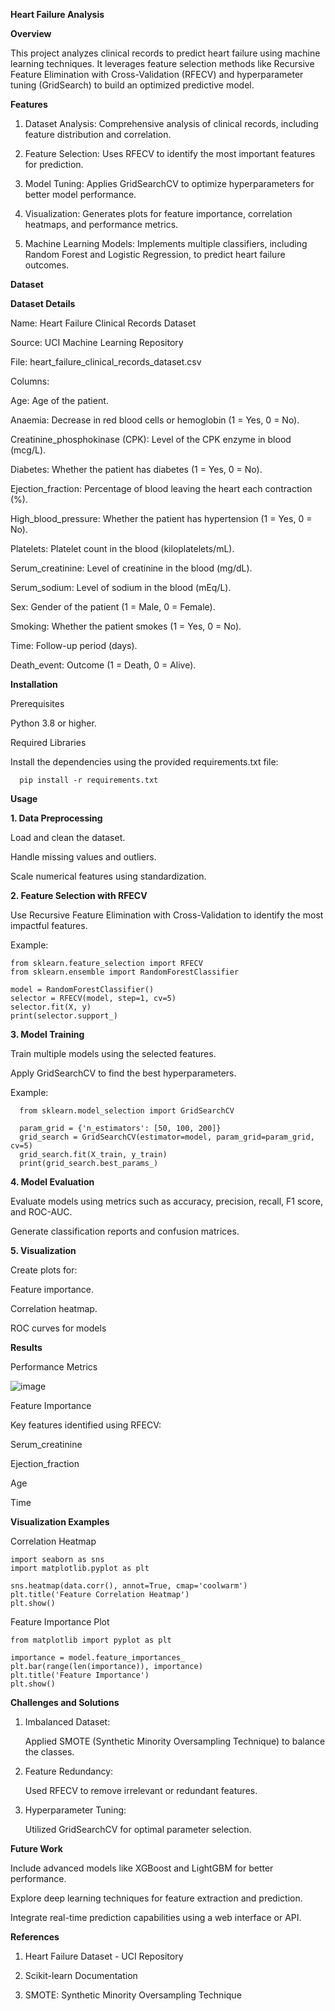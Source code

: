 **Heart Failure Analysis**

**Overview**

This project analyzes clinical records to predict heart failure using machine learning techniques. It leverages feature selection methods like Recursive Feature Elimination with Cross-Validation (RFECV) and hyperparameter tuning (GridSearch) to build an optimized predictive model.

**Features**

1. Dataset Analysis: Comprehensive analysis of clinical records, including feature distribution and correlation.
   
2. Feature Selection: Uses RFECV to identify the most important features for prediction.
   
3. Model Tuning: Applies GridSearchCV to optimize hyperparameters for better model performance.

4. Visualization: Generates plots for feature importance, correlation heatmaps, and performance metrics.
   
5. Machine Learning Models: Implements multiple classifiers, including Random Forest and Logistic Regression, to predict heart failure outcomes.

**Dataset**

**Dataset Details**

Name: Heart Failure Clinical Records Dataset

Source: UCI Machine Learning Repository

File: heart_failure_clinical_records_dataset.csv

Columns:
  
   Age: Age of the patient.
   
   Anaemia: Decrease in red blood cells or hemoglobin (1 = Yes, 0 = No).
   
   Creatinine_phosphokinase (CPK): Level of the CPK enzyme in blood (mcg/L).
   
   Diabetes: Whether the patient has diabetes (1 = Yes, 0 = No).
   
   Ejection_fraction: Percentage of blood leaving the heart each contraction (%).
   
   High_blood_pressure: Whether the patient has hypertension (1 = Yes, 0 = No).
   
   Platelets: Platelet count in the blood (kiloplatelets/mL).
   
   Serum_creatinine: Level of creatinine in the blood (mg/dL).
   
   Serum_sodium: Level of sodium in the blood (mEq/L).
   
   Sex: Gender of the patient (1 = Male, 0 = Female).
   
   Smoking: Whether the patient smokes (1 = Yes, 0 = No).
   
   Time: Follow-up period (days).
   
   Death_event: Outcome (1 = Death, 0 = Alive).

**Installation**

Prerequisites

  Python 3.8 or higher.
  
Required Libraries

  Install the dependencies using the provided requirements.txt file:

      pip install -r requirements.txt

**Usage**

**1. Data Preprocessing**

  Load and clean the dataset.
  
  Handle missing values and outliers.
  
  Scale numerical features using standardization.

**2. Feature Selection with RFECV**

  Use Recursive Feature Elimination with Cross-Validation to identify the most impactful features.
  
  Example:

    from sklearn.feature_selection import RFECV
    from sklearn.ensemble import RandomForestClassifier
    
    model = RandomForestClassifier()
    selector = RFECV(model, step=1, cv=5)
    selector.fit(X, y)
    print(selector.support_)

**3. Model Training**

  Train multiple models using the selected features.
  
  Apply GridSearchCV to find the best hyperparameters.
  
  Example:

      from sklearn.model_selection import GridSearchCV
      
      param_grid = {'n_estimators': [50, 100, 200]}
      grid_search = GridSearchCV(estimator=model, param_grid=param_grid, cv=5)
      grid_search.fit(X_train, y_train)
      print(grid_search.best_params_)

**4. Model Evaluation**

  Evaluate models using metrics such as accuracy, precision, recall, F1 score, and ROC-AUC.
  
  Generate classification reports and confusion matrices.
  
**5. Visualization**

  Create plots for:
  
 Feature importance.
 
 Correlation heatmap.
 
 ROC curves for models

**Results**

Performance Metrics

  ![image](https://github.com/user-attachments/assets/d9ffa89c-c3b6-47b8-9780-f5583aa8954d)

Feature Importance

Key features identified using RFECV:

  Serum_creatinine
  
  Ejection_fraction
  
  Age
  
  Time

**Visualization Examples**

Correlation Heatmap

    import seaborn as sns
    import matplotlib.pyplot as plt
    
    sns.heatmap(data.corr(), annot=True, cmap='coolwarm')
    plt.title('Feature Correlation Heatmap')
    plt.show()

Feature Importance Plot

    from matplotlib import pyplot as plt

    importance = model.feature_importances_
    plt.bar(range(len(importance)), importance)
    plt.title('Feature Importance')
    plt.show()

**Challenges and Solutions**

1. Imbalanced Dataset:
   
    Applied SMOTE (Synthetic Minority Oversampling Technique) to balance the classes.
   
2. Feature Redundancy:
   
    Used RFECV to remove irrelevant or redundant features.

3. Hyperparameter Tuning:
   
    Utilized GridSearchCV for optimal parameter selection.

**Future Work**

  Include advanced models like XGBoost and LightGBM for better performance.
  
  Explore deep learning techniques for feature extraction and prediction.
  
  Integrate real-time prediction capabilities using a web interface or API.

**References**

  1. Heart Failure Dataset - UCI Repository
  
  2. Scikit-learn Documentation
     
  3. SMOTE: Synthetic Minority Oversampling Technique
